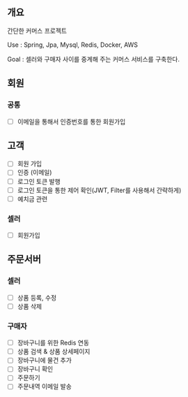 ## 개요
 간단한 커머스 프로젝트

Use : Spring, Jpa, Mysql, Redis, Docker, AWS

Goal : 셀러와 구매자 사이를 중계해 주는 커머스 서비스를 구축한다.

## 회원

### 공통
- [ ] 이메일을 통해서 인증번호를 통한 회원가입

## 고객 
- [ ] 회원 가입
- [ ] 인증 (이메일)
- [ ] 로그인 토큰 발행
- [ ] 로그인 토큰을 통한 제어 확인(JWT, Filter를 사용해서 간략하게)
- [ ] 예치금 관련
###  셀러
- [ ] 회원가입

## 주문서버

### 셀러
- [ ] 상품 등록, 수정
- [ ] 상품 삭제
### 구매자
- [ ]  장바구니를 위한 Redis 연동
- [ ]  상품 검색 & 상품 상세페이지
- [ ]  장바구니에 물건 추가
- [ ]  장바구니 확인
- [ ]  주문하기
- [ ]  주문내역 이메일 발송
